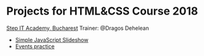 
# Projects for HTML&CSS Course 2018
[Step IT Academy, Bucharest](https://itstep.ro/)
Trainer: @Dragos Dehelean
* [Simple JavaScript Slideshow](https://github.com/Raresstefan/TestRepo.git)
* [Events practice]()